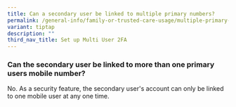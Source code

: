 ```yaml
---
title: Can a secondary user be linked to multiple primary numbers?
permalink: /general-info/family-or-trusted-care-usage/multiple-primary-numbers/
variant: tiptap
description: ""
third_nav_title: Set up Multi User 2FA
---
```

<h3>Can the secondary user be linked to more than one primary users mobile number?</h3>
<p>No. As a security feature, the secondary user's account can only be linked
to one mobile user at any one time.</p>